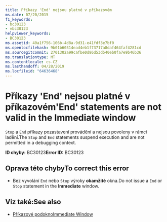 ```yaml
---
title: Příkazy 'End' nejsou platné v příkazovém
ms.date: 07/20/2015
f1_keywords:
- bc30123
- vbc30123
helpviewer_keywords:
- BC30123
ms.assetid: 40a1f756-106b-4d8a-9d31-e41fdf3e7bf0
ms.openlocfilehash: 9b01b60314ead4eb1f73717a8daf464faf4281cd
ms.sourcegitcommit: 2701302a99cafbe0d86d53d540eb0fa7e9b46b36
ms.translationtype: MT
ms.contentlocale: cs-CZ
ms.lasthandoff: 04/28/2019
ms.locfileid: "64636468"
---
```

# <a name="end-statements-are-not-valid-in-the-immediate-window"></a><span data-ttu-id="c50df-102">Příkazy 'End' nejsou platné v příkazovém</span><span class="sxs-lookup"><span data-stu-id="c50df-102">'End' statements are not valid in the Immediate window</span></span>
<span data-ttu-id="c50df-103">`Stop` a `End` příkazy pozastavení provádění a nejsou povoleny v rámci ladění.</span><span class="sxs-lookup"><span data-stu-id="c50df-103">The `Stop` and `End` statements suspend execution and are not permitted in a debugging context.</span></span>  
  
 <span data-ttu-id="c50df-104">**ID chyby:** BC30123</span><span class="sxs-lookup"><span data-stu-id="c50df-104">**Error ID:** BC30123</span></span>  
  
## <a name="to-correct-this-error"></a><span data-ttu-id="c50df-105">Oprava této chyby</span><span class="sxs-lookup"><span data-stu-id="c50df-105">To correct this error</span></span>  
  
- <span data-ttu-id="c50df-106">Bez vyvolání `End` nebo `Stop` výroky **okamžité** okna.</span><span class="sxs-lookup"><span data-stu-id="c50df-106">Do not issue a `End` or `Stop` statement in the **Immediate** window.</span></span>  
  
## <a name="see-also"></a><span data-ttu-id="c50df-107">Viz také:</span><span class="sxs-lookup"><span data-stu-id="c50df-107">See also</span></span>

- [<span data-ttu-id="c50df-108">Příkazové podokno</span><span class="sxs-lookup"><span data-stu-id="c50df-108">Immediate Window</span></span>](/visualstudio/ide/reference/immediate-window)
